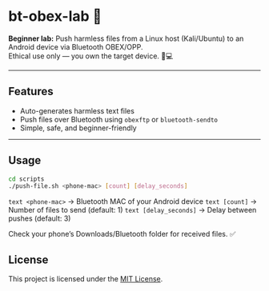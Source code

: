 # bt-obex-lab 🚀

**Beginner lab:** Push harmless files from a Linux host (Kali/Ubuntu) to an Android device via Bluetooth OBEX/OPP.  
Ethical use only — you own the target device. 📱💻

---

## Features
- Auto-generates harmless text files
- Push files over Bluetooth using `obexftp` or `bluetooth-sendto`
- Simple, safe, and beginner-friendly

---

## Usage

```bash
cd scripts
./push-file.sh <phone-mac> [count] [delay_seconds]
```

```text <phone-mac>``` → Bluetooth MAC of your Android device
```text [count]``` → Number of files to send (default: 1)
```text [delay_seconds]``` → Delay between pushes (default: 3)

Check your phone’s Downloads/Bluetooth folder for received files. ✅

## License
This project is licensed under the [MIT License](LICENSE).
